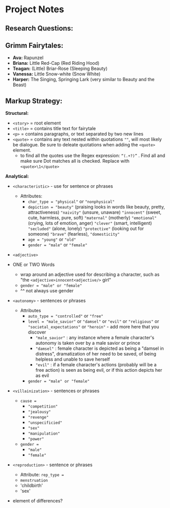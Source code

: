 # Project Notes
## Research Questions:

## Grimm Fairytales:
- **Ava:** Rapunzel
- **Briana:** Little Red-Cap (Red Riding Hood)
- **Teagan:** (Little) Briar-Rose (Sleeping Beauty)
- **Vanessa:** Little Snow-white (Snow White)
- **Harper:** The Singing, Springing Lark (very similar to Beauty and the Beast)
## Markup Strategy:
**Structural:**
- `<story>` = root element
- `<title>` = contains title text for fairytale
- `<p>` = contains paragraphs, or text separated by two new lines
-  `<quote>` = contains any text nested within quotations `""`, will most likely be dialogue. Be sure to deleate quotations when adding the `<quote>` element.
   - to find all the quotes use the Regex expression: `“(.+?)”` . Find all and make sure Dot matches all is checked. Replace with `<quote>\1</quote>`

**Analytical:** 
- `<characteristic>` - use for sentence or phrases
   - Attributes: 
      - `char_type = "physical"` or `"nonphysical"`
      - `depiction = "beauty"` (praising looks in words like beauty, pretty, attractiveness) `"naivity"` (unsure, unaware) `"innocent"` (sweet, cute, harmless, pure, soft) `"maternal"` (motherly) `"emotional"` (crying, lots of emotion, anger) `"clever"` (smart, intelligent) `"secluded"` (alone, lonely) `"protective"` (looking out for someone) `"brave"` (fearless), `"domesticity"`
      - `age = "young"` or `"old"`
      - `gender = "male"` or `"female"`
 
- `<adjective>` 
- ONE or TWO Words
   - wrap around an adjective used for describing a character, such as "the `<adjective>innocent<adjective/>` girl"
   - `gender = "male" or "female"`
   - ^^ not always use gender

     
- `<autonomy>` - sentences or phrases
   - Attributes
      - `auto_type = "controlled"` or `"free"`
      - `level = "male_savior"` or `"damsel"` or `"evil"` or `"religious"` or `"societal_expectations"` or `"heroin"` - add more here that you discover
         - `"male_savior"` : any instance where a female character's autonomy is taken over by a male savior or prince
         - `"damsel"` : female character is depicted as being a "damsel in distress", dramatization of her need to be saved, of being helpless and unable to save herself
         - `"evil"` : if a female character's actions (probably will be a free action) is seen as being evil, or if this action depicts her as evil
      - `gender = "male" or "female"`
- `<villainization>` - sentences or phrases
   - `cause =`
      - `"competition"` 
      - `"jealousy"`
      - `"revenge"`
      - `"unspecificied"`
      - `"sex"`
      - `"manipulation"`
      - `"power"`
   - `gender =`
      - `"male"` 
      - `"female"` 
- `<reproduction>` - sentence or phrases
    - Attribute: `rep_type =`
    - `menstruation`
    - 'childbirth'
    - 'sex'
- element of differences?



